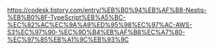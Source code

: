 https://codesk.tistory.com/entry/%EB%B0%94%EB%AF%B8-Nestjs-%EB%B0%8F-TypeScript%EB%A5%BC-%EC%82%AC%EC%9A%A9%ED%95%98%EC%97%AC-AWS-S3%EC%97%90-%EC%9D%B4%EB%AF%B8%EC%A7%80-%EC%97%85%EB%A1%9C%EB%93%9C